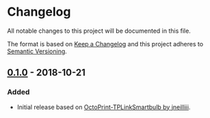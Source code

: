 # Changelog
All notable changes to this project will be documented in this file.

The format is based on [Keep a Changelog](http://keepachangelog.com/en/1.0.0/)
and this project adheres to [Semantic Versioning](http://semver.org/spec/v2.0.0.html).

## [0.1.0] - 2018-10-21
### Added
- Initial release based on [OctoPrint-TPLinkSmartbulb by jneilliii](https://github.com/jneilliii/OctoPrint-TPLinkSmartbulb).

[0.1.0]: https://github.com/ziirish/OctoPrint-TuyaSmartbulb/tree/0.1.0
